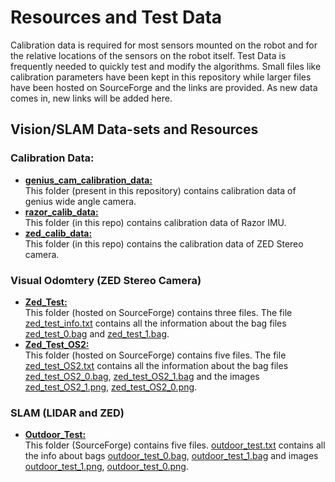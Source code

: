 # Resources and Test Data
<p> Calibration data is required for most sensors mounted on the robot and for the relative locations of the sensors on the robot itself. Test Data is frequently needed to quickly test and modify the algorithms. Small files like calibration parameters have been kept in this repository while larger files have been hosted on SourceForge and the links are provided. As new data comes in, new links will be added here.</p>

## Vision/SLAM Data-sets and Resources
### Calibration Data:
* **[genius_cam_calibration_data:](https://github.com/IGVC-IITK/test_data/tree/master/genius_cam_calibration_data)**<br>
This folder (present in this repository) contains calibration data of genius wide angle camera.<br>
* **[razor_calib_data:](https://github.com/IGVC-IITK/resources/tree/master/razor_calib_data)**<br>
This folder (in this repo) contains calibration data of Razor IMU.<br>
* **[zed_calib_data:](https://github.com/IGVC-IITK/resources/tree/master/zed_calib_data)**<br>
This folder (in this repo) contains the calibration data of ZED Stereo camera.

### Visual Odomtery (ZED Stereo Camera)
* **[Zed_Test:](https://sourceforge.net/projects/igvc-iitk-data/files/Zed_Test/)**<br>
This folder (hosted on SourceForge) contains three files. The file [zed_test_info.txt](https://sourceforge.net/projects/igvc-iitk-data/files/Zed_Test/zed_test_info.txt/download) contains all the information about the bag files [zed_test_0.bag](https://sourceforge.net/projects/igvc-iitk-data/files/Zed_Test/zed_test_0.bag/download) and [zed_test_1.bag](https://sourceforge.net/projects/igvc-iitk-data/files/Zed_Test/zed_test_1.bag/download).<br>
* **[Zed_Test_OS2:](https://sourceforge.net/projects/igvc-iitk-data/files/Zed_Test_OS2/)**<br>
This folder (hosted on SourceForge) contains five files. The file [zed_test_OS2.txt](https://sourceforge.net/projects/igvc-iitk-data/files/Zed_Test/zed_test_info.txt/download) contains all the information about the bag files [zed_test_OS2_0.bag](https://sourceforge.net/projects/igvc-iitk-data/files/Zed_Test_OS2/zed_test_OS2_0.bag/download), [zed_test_OS2_1.bag](https://sourceforge.net/projects/igvc-iitk-data/files/Zed_Test_OS2/zed_test_OS2_1.bag/download) and the images [zed_test_OS2_1.png](https://sourceforge.net/projects/igvc-iitk-data/files/Zed_Test_OS2/zed_test_OS2_1.png/download), [zed_test_OS2_0.png](https://sourceforge.net/projects/igvc-iitk-data/files/Zed_Test_OS2/zed_test_OS2_0.png/download).

### SLAM (LIDAR and ZED)
* **[Outdoor_Test:](https://sourceforge.net/projects/igvc-iitk-data/files/Outdoor_Test/)**<br>
This folder (SourceForge) contains five files. [outdoor_test.txt](https://sourceforge.net/projects/igvc-iitk-data/files/Outdoor_Test/outdoor_test.txt/download) contains all the info about bags [outdoor_test_0.bag](https://sourceforge.net/projects/igvc-iitk-data/files/Outdoor_Test/outdoor_test_0.bag/download), [outdoor_test_1.bag](https://sourceforge.net/projects/igvc-iitk-data/files/Outdoor_Test/outdoor_test_1.bag/download) and images [outdoor_test_1.png](https://sourceforge.net/projects/igvc-iitk-data/files/Outdoor_Test/outdoor_test_1.png/download), [outdoor_test_0.png](https://sourceforge.net/projects/igvc-iitk-data/files/Outdoor_Test/outdoor_test_0.png/download).
